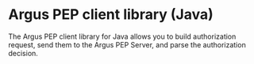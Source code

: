 Argus PEP client library (Java)
===============================

The Argus PEP client library for Java allows you to build authorization request, send them to the 
Argus PEP Server, and parse the authorization decision.
